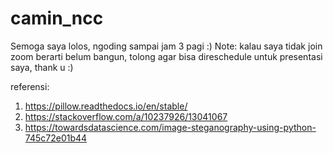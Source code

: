 # camin_ncc
Semoga saya lolos, ngoding sampai jam 3 pagi :)
Note: kalau saya tidak join zoom berarti belum bangun, tolong agar bisa direschedule untuk presentasi saya, thank u :)

referensi: 

1.  https://pillow.readthedocs.io/en/stable/
2.  https://stackoverflow.com/a/10237926/13041067
3.  https://towardsdatascience.com/image-steganography-using-python-745c72e01b44
